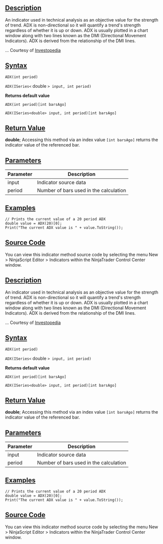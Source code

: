 ## [Description](https://developer.ninjatrader.com/docs/desktop/average_directional_index_adx\#description)

An indicator used in technical analysis as an objective value for the strength of trend. ADX is non-directional so it will quantify a trend's strength regardless of whether it is up or down. ADX is usually plotted in a chart window along with two lines known as the DMI (Directional Movement Indicators). ADX is derived from the relationship of the DMI lines.

... Courtesy of [Investopedia](http://investopedia.com/terms/a/adx.asp)

## [Syntax](https://developer.ninjatrader.com/docs/desktop/average_directional_index_adx\#syntax)

`ADX(int period)`

`ADX(ISeries<` double `> input, int period)`

**Returns default value**

`ADX(int period)[int barsAgo]`

`ADX(ISeries<double> input, int period)[int barsAgo]`

## [Return Value](https://developer.ninjatrader.com/docs/desktop/average_directional_index_adx\#return-value)

**double**; Accessing this method via an index value `[int barsAgo]` returns the indicator value of the referenced bar.

## [Parameters](https://developer.ninjatrader.com/docs/desktop/average_directional_index_adx\#parameters)

| Parameter | Description |
| --- | --- |
| input | Indicator source data |
| period | Number of bars used in the calculation |

## [Examples](https://developer.ninjatrader.com/docs/desktop/average_directional_index_adx\#examples)

```jsx-150469391 csharp
// Prints the current value of a 20 period ADX
double value = ADX(20)[0];
Print("The current ADX value is " + value.ToString());

```

## [Source Code](https://developer.ninjatrader.com/docs/desktop/average_directional_index_adx\#source-code)

You can view this indicator method source code by selecting the menu New > NinjaScript Editor > Indicators within the NinjaTrader Control Center window.

## [Description](https://developer.ninjatrader.com/docs/desktop/average_directional_index_adx\#description)

An indicator used in technical analysis as an objective value for the strength of trend. ADX is non-directional so it will quantify a trend's strength regardless of whether it is up or down. ADX is usually plotted in a chart window along with two lines known as the DMI (Directional Movement Indicators). ADX is derived from the relationship of the DMI lines.

... Courtesy of [Investopedia](http://investopedia.com/terms/a/adx.asp)

## [Syntax](https://developer.ninjatrader.com/docs/desktop/average_directional_index_adx\#syntax)

`ADX(int period)`

`ADX(ISeries<` double `> input, int period)`

**Returns default value**

`ADX(int period)[int barsAgo]`

`ADX(ISeries<double> input, int period)[int barsAgo]`

## [Return Value](https://developer.ninjatrader.com/docs/desktop/average_directional_index_adx\#return-value)

**double**; Accessing this method via an index value `[int barsAgo]` returns the indicator value of the referenced bar.

## [Parameters](https://developer.ninjatrader.com/docs/desktop/average_directional_index_adx\#parameters)

| Parameter | Description |
| --- | --- |
| input | Indicator source data |
| period | Number of bars used in the calculation |

## [Examples](https://developer.ninjatrader.com/docs/desktop/average_directional_index_adx\#examples)

```jsx-150469391 csharp
// Prints the current value of a 20 period ADX
double value = ADX(20)[0];
Print("The current ADX value is " + value.ToString());

```

## [Source Code](https://developer.ninjatrader.com/docs/desktop/average_directional_index_adx\#source-code)

You can view this indicator method source code by selecting the menu New > NinjaScript Editor > Indicators within the NinjaTrader Control Center window.